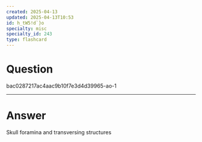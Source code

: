 ```yaml
---
created: 2025-04-13
updated: 2025-04-13T10:53
id: h_tW5!d`}o
specialty: misc
specialty_id: 243
type: flashcard
---
```


# Question
bac0287217ac4aac9b10f7e3d4d39965-ao-1

---

# Answer
Skull foramina and transversing structures